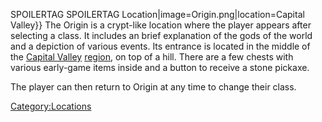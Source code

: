 SPOILERTAG SPOILERTAG Location\|image=Origin.png\|location=Capital
Valley}} The Origin is a crypt-like location where the player appears
after selecting a class. It includes an brief explanation of the gods of
the world and a depiction of various events. Its entrance is located in
the middle of the [Capital Valley](Capital_Valley "wikilink")
[region](Regions "wikilink"), on top of a hill. There are a few chests
with various early-game items inside and a button to receive a stone
pickaxe.

The player can then return to Origin at any time to change their class.

[Category:Locations](Category:Locations "wikilink")